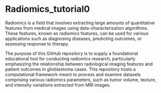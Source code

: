 # Radiomics_tutorial0

Radiomics is a field that involves extracting large amounts of quantitative features from medical images using data-characterization algorithms. These features, known as radiomics features, can be used for various applications such as diagnosing diseases, predicting outcomes, or assessing response to therapy.

The purpose of this GitHub repository is to supply a foundational educational tool for conducting radiomics research, particularly emphasizing the relationship between radiological imaging features and patient outcomes in glioblastoma cases. This repository hosts a computational framework meant to process and examine datasets comprising various radiomics parameters, such as tumor volume, texture, and intensity variations extracted from MRI images.
